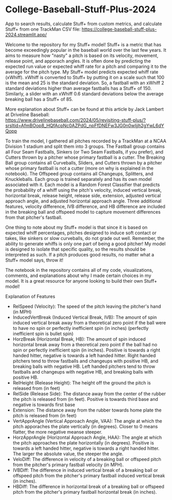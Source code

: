 # College-Baseball-Stuff-Plus-2024

App to search results, calculate Stuff+ from custom metrics, and calculate Stuff+ from one TrackMan CSV file: https://college-baseball-stuff-plus-2024.streamlit.app/

Welcome to the repository for my Stuff+ model! Stuff+ is a metric that has become exceedingly popular in the baseball world over the last few years. It aims to measure how "nasty" a pitch is based on its velocity, movement, release point, and apporach angles. It is often done by predicting the expected run value or expected whiff rate for a pitch and comparing it to the average for the pitch type. My Stuff+ model predicts expected whiff rate (xWhiff). xWhiff is converted to Stuff+ by putting it on a scale such that 100 is the mean and 25 is the standard deviation. So, a fastball with an xWhiff 2 standard deviations higher than average fastballs has a Stuff+ of 150. Similarly, a slider with an xWhiff 0.6 standard deviations below the average breaking ball has a Stuff+ of 85.

More explanation about Stuff+ can be found at this article by Jack Lambert at Driveline Baseball: https://www.drivelinebaseball.com/2024/05/revisiting-stuff-plus/?srsltid=AfmBOop8_HQfAcpNc0AZPdG_npFfDNEFw3JG0n0wIjjh2gYwL6dYQopp

To train the model, I gathered all pitches recorded by a TrackMan at a NCAA Division 1 stadium and split them into 3 groups. The Fastball group contains all Four Seam Fastballs, Sinkers (or Two Seam Fastballs, if you prefer), and Cutters thrown by a pitcher whose primary fastball is a cutter. The Breaking Ball group contains all Curveballs, Sliders, and Cutters thrown by a pitcher whose primary fastball is not a cutter (more on why is explained in the notebook). The Offspeed group contains all Changeups, Splitters, and Knuckleballs. Each group is trained separately and has its own model associated with it. Each model is a Random Forest Classifier that predicts the probability of a whiff using the pitch's velocity, induced vertical break, horizontal break, release height, release side, extension, adjusted vertical approach angle, and adjusted horizontal approach angle. Three additional features, velocity difference, IVB difference, and HB difference are included in the breaking ball and offspeed model to capture movement differences from that pitcher's fastball. 

One thing to note about my Stuff+ model is that since it is based on expected whiff percentages, pitches designed to induce soft contact or takes, like sinkers or slow curveballs, do not grade out well. Remember, the ability to generate whiffs is only one part of being a good pitcher! My model is designed to isolate that specific quality, so the results should be interpreted as such. If a pitch produces good results, no matter what a Stuff+ model says, throw it!

The notebook in the repository contains all of my code, visualizations, comments, and explanations about why I made certain choices in my model. It is a great resource for anyone looking to build their own Stuff+ model!

Explanation of Features
- RelSpeed (Velocity): The speed of the pitch leaving the pitcher's hand (in MPH)
- InducedVertBreak (Induced Vertical Break, IVB): The amount of spin induced vertical break away from a theoretical zero point if the ball were to have no spin or perfectly inefficient spin (in inches) (perfectly inefficient spin is bullet spin)
- HorzBreak (Horizontal Break, HB): The amount of spin induced horizontal break away from a theoretical zero point if the ball had no spin or perfectly inefficient spin (in inches). Positive is towards a right handed hitter, negative is towards a left handed hitter. Right handed pitchers tend to throw fastballs and changeups with positive HB, and breaking balls with negative HB. Left handed pitchers tend to throw fastballs and changeups with negative HB, and breaking balls with positive HB.
- RelHeight (Release Height): The height off the ground the pitch is released from (in feet)
- RelSide (Release Side): The distance away from the center of the rubber the pitch is released from (in feet). Positive is towards third base and negative is towards first base
- Extension: The distance away from the rubber towards home plate the pitch is released from (in feet)
- VertApprAngle (Vertical Approach Angle, VAA): The angle at which the pitch apporaches the plate vertically (in degrees). Closer to 0 means flatter, the more negative meanse steeper.
- HorzApprAngle (Horizontal Approach Angle, HAA): The angle at which the pitch approaches the plate horizontally (in degrees). Positive is towards a left handed hitter, negative is towards a right handed hitter. The larger the absolute value, the steeper the angle.
- VeloDiff: The difference in velocity of a breaking ball or offspeed pitch from the pitcher's primary fastball velocity (in MPH).
- IVBDiff: The difference in induced vertical break of a breaking ball or offspeed pitch from the pitcher's primary fastball induced vertical break (in inches).
- HBDiff: The difference in horizontal break of a breaking ball or offspeed pitch from the pitcher's primary fastball horizontal break (in inches).
